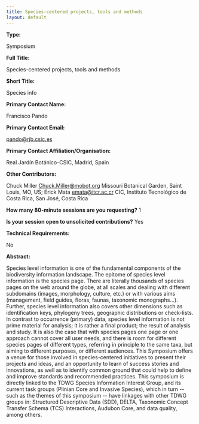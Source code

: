 ```yaml
---
title: Species-centered projects, tools and methods
layout: default
---
```


**Type:** 

Symposium

**Full Title:** 

Species-centered projects, tools and methods

**Short Title:** 

Species info

**Primary Contact Name:** 

Francisco Pando

**Primary Contact Email:** 

[pando@rjb.csic.es](mailto:pando@rjb.csic.es)

**Primary Contact Affiliation/Organisation:** 

Real Jardín Botánico-CSIC, Madrid, Spain

**Other Contributors:** 

Chuck Miller Chuck.Miller@mobot.org Missouri Botanical Garden, Saint Louis, MO, US; Erick Mata emata@itcr.ac.cr CIC, Instituto Tecnológico de Costa Rica, San José, Costa Rica

**How many 80-minute sessions are you requesting?** 1

**Is your session open to unsolicited contributions?** Yes

**Technical Requirements:** 

No

**Abstract:** 

Species level information is one of the fundamental components of the biodiversity information landscape. The epitome of species level information is the species page. There are literally thousands of species pages on the web around the globe, at all scales and dealing with different subdomains (images, morphology, culture, etc.) or with various aims (management, field guides, floras, faunas, taxonomic monographs…). Further, species level information also covers other dimensions such as identification keys, phylogeny trees, geographic distributions or check-lists. In contrast to occurrence (primary) data, species level information is not prime material for analysis; it is rather a final product; the result of analysis and study. It is also the case that with species pages one page or one approach cannot cover all user needs, and there is room for different species pages of different types, referring in principle to the same taxa, but aiming to different purposes, or different audiences. This Symposium offers a venue for those involved in species-centered initiatives to present their projects and ideas, and an opportunity to learn of success stories and innovations, as well as to identify common ground that could help to define and improve standards and recommended practices. This symposium is directly linked to the TDWG Species Information Interest Group, and its current task groups (Plinian Core and Invasive Species), which in turn --such as the themes of this symposium -- have linkages with other TDWG groups in: Structured Descriptive Data (SDD), DELTA, Taxonomic Concept Transfer Schema (TCS) Interactions, Audubon Core, and data quality, among others.

